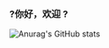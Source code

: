 ### ?你好，欢迎 ?
![Anurag's GitHub stats](https://github-readme-stats.vercel.app/api?username=Aram479&show_icons=true&theme=radical)

